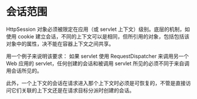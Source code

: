 会话范围
====

HttpSession 对象必须被限定在应用（或 servlet 上下文）级别。底层的机制，如使用 cookie 建立会话，不同的上下文可以是相同，但所引用的对象，包括包括该对象中的属性，决不能在容器上下文之间共享。

用一个例子来说明该要求： 如果 servlet 使用 RequestDispatcher 来调用另一个 Web 应用的 servlet，任何创建的会话和被调用 servlet 所见的必须不同于来自调用会话所见的。

此外，一个上下文的会话在请求进入那个上下文时必须是可恢复的，不管是直接访问它们关联的上下文还是在请求目标分派时创建的会话。